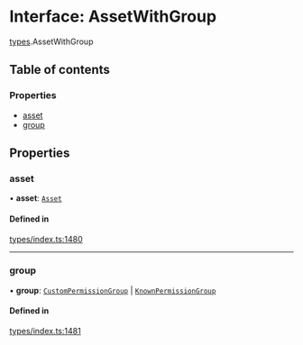 # Interface: AssetWithGroup

[types](../wiki/types).AssetWithGroup

## Table of contents

### Properties

- [asset](../wiki/types.AssetWithGroup#asset)
- [group](../wiki/types.AssetWithGroup#group)

## Properties

### asset

• **asset**: [`Asset`](../wiki/api.entities.Asset.Asset)

#### Defined in

[types/index.ts:1480](https://github.com/PolymeshAssociation/polymesh-sdk/blob/16e8c2ca/src/types/index.ts#L1480)

___

### group

• **group**: [`CustomPermissionGroup`](../wiki/api.entities.CustomPermissionGroup.CustomPermissionGroup) \| [`KnownPermissionGroup`](../wiki/api.entities.KnownPermissionGroup.KnownPermissionGroup)

#### Defined in

[types/index.ts:1481](https://github.com/PolymeshAssociation/polymesh-sdk/blob/16e8c2ca/src/types/index.ts#L1481)
